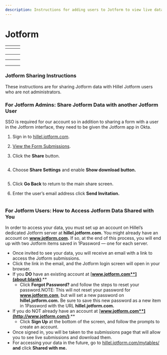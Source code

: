 ```yaml
---
description: Instructions for adding users to Jotform to view live data submissions
---
```


# Jotform

<table data-view="cards"><thead><tr><th></th><th></th><th></th></tr></thead><tbody><tr><td></td><td></td><td></td></tr><tr><td></td><td></td><td></td></tr><tr><td></td><td></td><td></td></tr></tbody></table>

|   |   |   |
| - | - | - |
|   |   |   |
|   |   |   |
|   |   |   |

### Jotform Sharing Instructions <a href="#_kmcfl4vbcuqr" id="_kmcfl4vbcuqr"></a>

These instructions are for sharing Jotform data with Hillel Jotform users who are not administrators.

### For Jotform Admins: Share Jotform Data with another Jotform User <a href="#_it2n83mcgvml" id="_it2n83mcgvml"></a>

SSO is required for our account so in addition to sharing a form with a user in the Jotform interface, they need to be given the Jotform app in Okta.

1. Sign in to [hillel.jotform.com](https://hillel.jotform.com/).
2. [View the Form Submissions](https://www.jotform.com/help/269-how-to-view-form-submissions/).
3.  Click the **Share** button.

    <figure><img src="broken-reference" alt=""><figcaption></figcaption></figure>
4.  Choose **Share Settings** and enable **Show download button.**

    <figure><img src="broken-reference" alt=""><figcaption></figcaption></figure>
5. Click **Go Back** to return to the main share screen.
6.  Enter the user’s email address click **Send Invitation.**

    <figure><img src="broken-reference" alt=""><figcaption></figcaption></figure>

### For Jotform Users: How to Access Jotform Data Shared with You <a href="#_w012z1gewpr2" id="_w012z1gewpr2"></a>

In order to access your data, you must set up an account on Hillel’s dedicated Jotform server at **hillel.jotform.com.** You might already have an account on **www.jotform.com.** If so, at the end of this process, you will end up with two Jotform items saved in 1Password — one for each server.

* Once invited to see your data, you will receive an email with a link to access the Jotform submissions.
* Click the link in the email, and the Jotform login screen will open in your browser.
* If you **DO** have an existing account at [**www.jotform.com**](about:blank)**:**
  * Click **Forgot Password?** and follow the steps to reset your password.NOTE: This will not reset your password for **www.jotform.com**, but will set a new password on **hillel.jotform.com.** Be sure to save this new password as a new item in 1Password with the URL **hillel.jotform.com.**
* If you do NOT already have an account at [**www.jotform.com**](http://www.jotform.com/)**:**
  * Click **Sign Up** at the bottom of the screen, and follow the prompts to create an account.
* Once signed in, you will be taken to the submissions page that will allow you to see live submissions and download them.
* For accessing your data in the future, go to [hillel.jotform.com/mytables/](https://hillel.jotform.com/mytables/) **and** click **Shared with me.**

